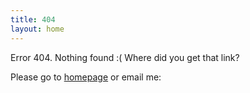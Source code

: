 ```yaml
---
title: 404
layout: home
---
```


Error 404. Nothing found :( Where did you get that link?

Please go to [homepage](/) or email me:



